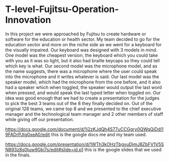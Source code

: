 # T-level-Fujitsu-Operation-Innovation
In this project we were approached by Fujitsu to create hardware or software for the education or health sector. My team decided to go for the education sector and more on the niche side as we went for a keyboard for the visually impaired. Our keyboard was designed with 3 models in mind. One model was the cheapest version, the keyboard which you could take with you as it was so light, but it also had braille keycaps so they could tell which key is what. Our second model was the microphone model, and as the name suggests, there was a microphone where the user could speak into the microphone and it writes whatever is said. Our last model was the speaker model, which had the microphone from the one before, and it also had a speaker which when toggled, the speaker would output the last word when pressed, and would speak the last typed letter when toggled on. Our idea was good enough that we had to create a presentation for the judges to pick the best 3 teams out of the 8 they finally decided on. Out of the original 128 teams, we came top 8 and we presented to the chief executive manager and the technological team manager and 2 other members of staff while giving off our presentation. 

https://docs.google.com/document/d/1i2zKJdQh4S77uCCGgry0QWqQjDdI19FADrPJtg0xeA0/edit
this is the google docs me and my team used.

https://docs.google.com/presentation/d/1WTh3kOHzTbgvuDjmJ8ZbFV1V5SN893z8s0tuw9Gki7s/edit#slide=id.p1
this is the google slides that we used in the finals.
